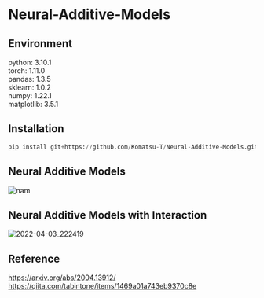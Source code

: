 # Neural-Additive-Models
## Environment
python: 3.10.1  
torch: 1.11.0  
pandas: 1.3.5  
sklearn: 1.0.2  
numpy: 1.22.1  
matplotlib: 3.5.1

## Installation
```python
pip install git+https://github.com/Komatsu-T/Neural-Additive-Models.git
```

## Neural Additive Models
![nam](https://user-images.githubusercontent.com/79096203/162557690-86feeec9-179d-4241-aa0f-5785e86a0ae0.jpg)

## Neural Additive Models with Interaction
![2022-04-03_222419](https://user-images.githubusercontent.com/79096203/162558494-077f22c0-0ba6-4ed8-8d04-a3e5ed9cdfe0.jpg)

## Reference
https://arxiv.org/abs/2004.13912/  
https://qiita.com/tabintone/items/1469a01a743eb9370c8e
